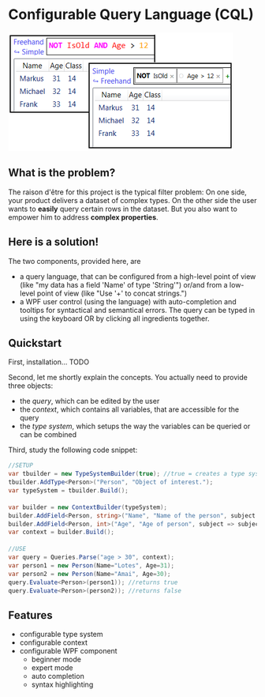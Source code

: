 Configurable Query Language (CQL)
=================================

![Example](example.png)

What is the problem?
--------------------

The raison d'être for this project is the typical filter problem:
On one side, your product delivers a dataset of complex types. On the other side
the user wants to **easily** query certain rows in the dataset. But you also want
to empower him to address **complex properties**.

Here is a solution!
-------------------

The two components, provided here, are

* a query language, that can be configured from a high-level point of view
  (like "my data has a field 'Name' of type 'String'") or/and from a low-level
  point of view (like "Use '+' to concat strings.")
* a WPF user control (using the language) with auto-completion and tooltips for
  syntactical and semantical errors. The query can be typed in using the keyboard
  OR by clicking all ingredients together.

Quickstart
----------

First, installation... TODO

Second, let me shortly explain the concepts. You actually need to provide three objects:

* the *query*, which can be edited by the user
* the *context*, which contains all variables, that are accessible for the query
* the *type system*, which setups the way the variables can be queried or can be combined

Third, study the following code snippet:

```csharp
//SETUP
var tbuilder = new TypeSystemBuilder(true); //true = creates a type system with typically expected behaviour
tbuilder.AddType<Person>("Person", "Object of interest.");
var typeSystem = tbuilder.Build();

var builder = new ContextBuilder(typeSystem);
builder.AddField<Person, string>("Name", "Name of the person", subject => subject.Name, subject => subject == null);
builder.AddField<Person, int>("Age", "Age of person", subject => subject.Age, subject => false);
var context = builder.Build();

//USE
var query = Queries.Parse("age > 30", context);
var person1 = new Person(Name="Lotes", Age=31);
var person2 = new Person(Name="Amai", Age=30);
query.Evaluate<Person>(person1)); //returns true
query.Evaluate<Person>(person2)); //returns false
```

Features
--------

* configurable type system
* configurable context
* configurable WPF component
	* beginner mode
	* expert mode
	* auto completion
	* syntax highlighting